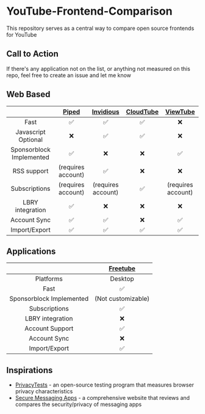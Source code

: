# YouTube-Frontend-Comparison
This repository serves as a central way to compare open source frontends for YouTube

## Call to Action
If there's any application not on the list, or anything not measured on this repo, feel free to create an issue and let me know

## Web Based
| | [Piped](https://github.com/TeamPiped/Piped) | [Invidious](https://github.com/iv-org/invidious) | [CloudTube](https://sr.ht/~cadence/tube) | [ViewTube](https://github.com/ViewTube/viewtube-vue) |
| :---: | :---: | :---: | :---: | :---: |
| Fast | :white_check_mark:| :white_check_mark:| :white_check_mark: | :x: |
| Javascript Optional |:x:|:white_check_mark:|:white_check_mark:| :x: |
| Sponsorblock Implemented |:white_check_mark:|:x:|:x:| :white_check_mark:|
| RSS support |(requires account)|:white_check_mark:|:x:| :x: |
| Subscriptions | (requires account) | (requires account) |:white_check_mark:| (requires account) |
| LBRY integration | :white_check_mark: | :x: | :x: | :x: |
| Account Sync| :white_check_mark: | :white_check_mark: | :x: | :white_check_mark: |
| Import/Export | :white_check_mark:|:white_check_mark:|:white_check_mark:| :white_check_mark: |

## Applications
| | [Freetube](https://github.com/FreeTubeApp/FreeTube) |
| :---: | :---: |
| Platforms | Desktop |
| Fast | :white_check_mark:|
| Sponsorblock Implemented |(Not customizable)|
| Subscriptions | :white_check_mark:|
| LBRY integration | :x: |
| Account Support | :white_check_mark:|
| Account Sync | :x: |
| Import/Export | :white_check_mark:|

## Inspirations

- [PrivacyTests](https://privacytests.org) - an open-source testing program that measures browser privacy characteristics
- [Secure Messaging Apps](https://www.securemessagingapps.com) - a comprehensive website that reviews and compares the security/privacy of messaging apps 
